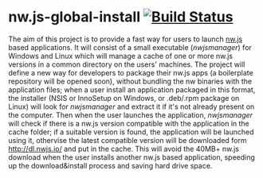 # nw.js-global-install [![Build Status](https://travis-ci.org/gianluca-nitti/nw.js-global-install.svg?branch=master)](https://travis-ci.org/gianluca-nitti/nw.js-global-install)
The aim of this project is to provide a fast way for users to launch [nw.js](https://github.com/nwjs/nw.js) based applications.
It will consist of a small executable (*nwjsmanager*) for Windows and Linux which will manage a cache of one or more nw.js versions in a common directory on the users' machines.
The project will define a new way for developers to package their nw.js apps (a boilerplate repository will be opened soon), without bundling the nw binaries with the application files; when a user install an application packaged in this format, the installer (NSIS or InnoSetup on Windows, or .deb/.rpm package on Linux) will look for *nwjsmanager* and extract it if it's not already present on the computer. Then when the user launches the application, *nwjsmanager* will check if there is a nw.js version compatible with the application in the cache folder; if a suitable version is found, the application will be launched using it, othervise the latest compatible version will be downloaded form http://dl.nwjs.io/ and put in the cache. This will avoid the 40MB+ nw.js download when the user installs another nw.js based application, speeding up the download&install process and saving hard drive space.
